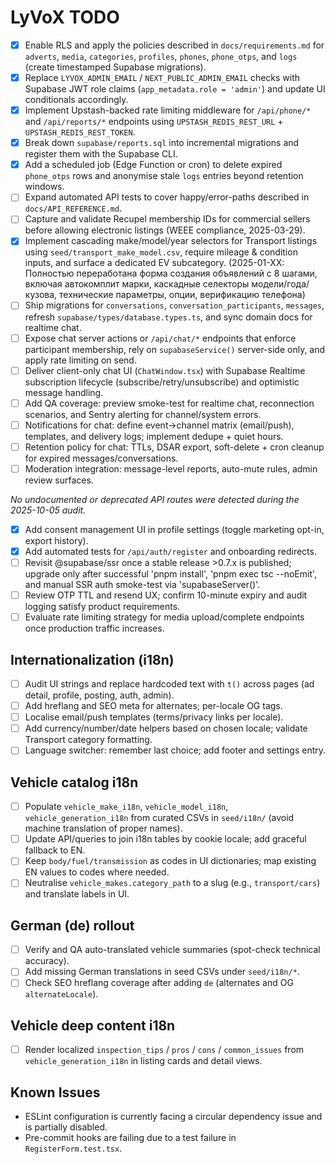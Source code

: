 # LyVoX TODO

- [x] Enable RLS and apply the policies described in `docs/requirements.md` for `adverts`, `media`, `categories`, `profiles`, `phones`, `phone_otps`, and `logs` (create timestamped Supabase migrations).
- [x] Replace `LYVOX_ADMIN_EMAIL` / `NEXT_PUBLIC_ADMIN_EMAIL` checks with Supabase JWT role claims (`app_metadata.role = 'admin'`) and update UI conditionals accordingly.
- [x] Implement Upstash-backed rate limiting middleware for `/api/phone/*` and `/api/reports/*` endpoints using `UPSTASH_REDIS_REST_URL` + `UPSTASH_REDIS_REST_TOKEN`.
- [x] Break down `supabase/reports.sql` into incremental migrations and register them with the Supabase CLI.
- [x] Add a scheduled job (Edge Function or cron) to delete expired `phone_otps` rows and anonymise stale `logs` entries beyond retention windows.
- [ ] Expand automated API tests to cover happy/error-paths described in `docs/API_REFERENCE.md`.
- [ ] Capture and validate Recupel membership IDs for commercial sellers before allowing electronic listings (WEEE compliance, 2025-03-29).
- [x] Implement cascading make/model/year selectors for Transport listings using `seed/transport_make_model.csv`, require mileage & condition inputs, and surface a dedicated EV subcategory. (2025-01-XX: Полностью переработана форма создания объявлений с 8 шагами, включая автокомплит марки, каскадные селекторы модели/года/кузова, технические параметры, опции, верификацию телефона)
- [ ] Ship migrations for `conversations`, `conversation_participants`, `messages`, refresh `supabase/types/database.types.ts`, and sync domain docs for realtime chat.
- [ ] Expose chat server actions or `/api/chat/*` endpoints that enforce participant membership, rely on `supabaseService()` server-side only, and apply rate limiting on send.
- [ ] Deliver client-only chat UI (`ChatWindow.tsx`) with Supabase Realtime subscription lifecycle (subscribe/retry/unsubscribe) and optimistic message handling.
- [ ] Add QA coverage: preview smoke-test for realtime chat, reconnection scenarios, and Sentry alerting for channel/system errors.
- [ ] Notifications for chat: define event→channel matrix (email/push), templates, and delivery logs; implement dedupe + quiet hours.
- [ ] Retention policy for chat: TTLs, DSAR export, soft-delete + cron cleanup for expired messages/conversations.
- [ ] Moderation integration: message-level reports, auto-mute rules, admin review surfaces.

_No undocumented or deprecated API routes were detected during the 2025-10-05 audit._

- [x] Add consent management UI in profile settings (toggle marketing opt-in, export history).
- [x] Add automated tests for `/api/auth/register` and onboarding redirects.
- [ ] Revisit @supabase/ssr once a stable release >0.7.x is published; upgrade only after successful 'pnpm install', 'pnpm exec tsc --noEmit', and manual SSR auth smoke-test via 'supabaseServer()'.
- [ ] Review OTP TTL and resend UX; confirm 10-minute expiry and audit logging satisfy product requirements.
- [ ] Evaluate rate limiting strategy for media upload/complete endpoints once production traffic increases.

## Internationalization (i18n)

- [ ] Audit UI strings and replace hardcoded text with `t()` across pages (ad detail, profile, posting, auth, admin).
- [ ] Add hreflang and SEO meta for alternates; per-locale OG tags.
- [ ] Localise email/push templates (terms/privacy links per locale).
- [ ] Add currency/number/date helpers based on chosen locale; validate Transport category formatting.
- [ ] Language switcher: remember last choice; add footer and settings entry.

## Vehicle catalog i18n

- [ ] Populate `vehicle_make_i18n`, `vehicle_model_i18n`, `vehicle_generation_i18n` from curated CSVs in `seed/i18n/` (avoid machine translation of proper names).
- [ ] Update API/queries to join i18n tables by cookie locale; add graceful fallback to EN.
- [ ] Keep `body/fuel/transmission` as codes in UI dictionaries; map existing EN values to codes where needed.
- [ ] Neutralise `vehicle_makes.category_path` to a slug (e.g., `transport/cars`) and translate labels in UI.

## German (de) rollout

- [ ] Verify and QA auto-translated vehicle summaries (spot-check technical accuracy).
- [ ] Add missing German translations in seed CSVs under `seed/i18n/*`.
- [ ] Check SEO hreflang coverage after adding `de` (alternates and OG `alternateLocale`).

## Vehicle deep content i18n

- [ ] Render localized `inspection_tips` / `pros` / `cons` / `common_issues` from `vehicle_generation_i18n` in listing cards and detail views.

## Known Issues

- ESLint configuration is currently facing a circular dependency issue and is partially disabled.
- Pre-commit hooks are failing due to a test failure in `RegisterForm.test.tsx`.
